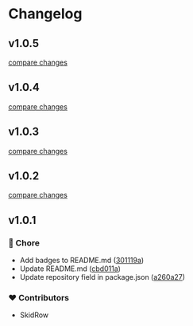 # Changelog


## v1.0.5

[compare changes](https://github.com/RolandoHidalgo/create-npm-lib/compare/v1.0.4...v1.0.5)

## v1.0.4

[compare changes](https://github.com/RolandoHidalgo/create-npm-lib/compare/v1.0.3...v1.0.4)

## v1.0.3

[compare changes](https://github.com/RolandoHidalgo/create-npm-lib/compare/v1.0.2...v1.0.3)

## v1.0.2

[compare changes](https://github.com/RolandoHidalgo/create-npm-lib/compare/v1.0.1...v1.0.2)

## v1.0.1


### 🏡 Chore

- Add badges to README.md ([301119a](https://github.com/RolandoHidalgo/create-npm-lib/commit/301119a))
- Update README.md ([cbd011a](https://github.com/RolandoHidalgo/create-npm-lib/commit/cbd011a))
- Update repository field in package.json ([a260a27](https://github.com/RolandoHidalgo/create-npm-lib/commit/a260a27))

### ❤️ Contributors

- SkidRow


